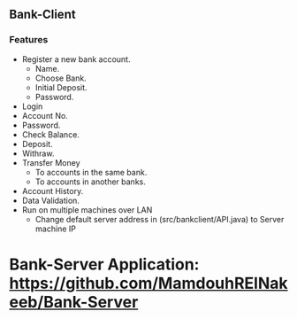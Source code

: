 ## Bank-Client

### Features
- Register a new bank account.
  - Name.
  - Choose Bank.
  - Initial Deposit.
  - Password.
-  Login
  - Account No.
  - Password.
- Check Balance.
- Deposit.
- Withraw.
- Transfer Money
  - To accounts in the same bank.
  - To accounts in another banks.
- Account History.
- Data Validation.
- Run on multiple machines over LAN
  - Change default server address in (src/bankclient/API.java) to Server machine IP

# Bank-Server Application: https://github.com/MamdouhRElNakeeb/Bank-Server
